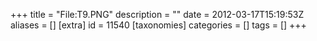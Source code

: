 +++
title = "File:T9.PNG"
description = ""
date = 2012-03-17T15:19:53Z
aliases = []
[extra]
id = 11540
[taxonomies]
categories = []
tags = []
+++


